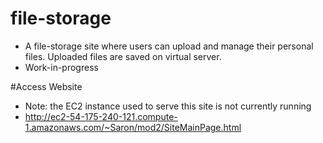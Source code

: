# file-storage
* A file-storage site where users can upload and manage their personal files. Uploaded files are saved on virtual server.
* Work-in-progress

#Access Website
* Note: the EC2 instance used to serve this site is not currently running
* http://ec2-54-175-240-121.compute-1.amazonaws.com/~Saron/mod2/SiteMainPage.html
